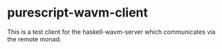 # purescript-wavm-client
This is a test client for the haskell-wavm-server which communicates via the remote monad. 
